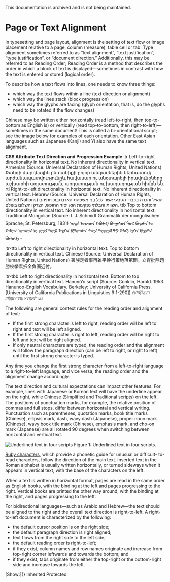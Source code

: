 This documentation is archived and is not being maintained.

# Page or Text Alignment

In typesetting and page layout, alignment is the setting of text flow or image placement relative to a page, column (measure), table cell or tab. Type alignment sometimes referred to as “text alignment”, “text justification”, “type justification”, or “document direction.” Additionally, this may be referred to as Reading Order; Reading Order is a method that describes the order in which a block of text is displayed—sometimes in contrast with how the text is entered or stored (logical order).

To describe how a text flows into lines, one needs to know three things:

-   which way the text flows within a line (text direction or alignment)
-   which way the lines stack (block progression)
-   which way the glyphs are facing (glyph orientation, that is, do the glyphs need to be rotated if the flow changes)

Chinese may be written either horizontally (read left-to-right, then top-to-bottom as English is) or vertically (read top-to-bottom, then right-to-left)—sometimes in the same document! This is called a bi-orientational script; see the image below for examples of each orientation. Other East Asian languages such as Japanese (Kanji) and Yi also have the same text alignment.

**CSS Attribute**
**Text Direction and Progression**
**Example**
ltr
Left-to-right directionality in horizontal text. No inherent directionality in vertical text.
Armenian
(Source: Universal Declaration of Human Rights, United Nations)
Քանզի մարդկային ընտանիքի բոլոր անդամներին ներհատուկ արժանապատվությունըև հավասար ու անօտարելի իրավունքները աշխարհի ազատության, արդարության ու խաղաղության հիմքն են.
rtl
Right-to-left directionality in horizontal text. No inherent directionality in vertical text.
Hebrew
(Source: Universal Declaration of Human Rights, United Nations)
הואיל והכרה בכבוד הטבעי אשר לכל בני משפהת האדם ובזכויותיהם השוות והבלתי נפקעות הוא יסוד החופש, הצדק והשלום בעולם.
ttb
Top to bottom directionality in vertical text. No inherent directionality in horizontal text.
Traditional Mongolian
(Source: I. J. Schmidt Grammatik der mongolischen Sprache; St. Petersburg, 1831)
ᠡᠷᠲᠡ ᠤᠷᠢᠳᠠ ᠺᠠᠪᠠᠯᠢᠺ ᠪᠠᠯᠭᠠᠰᠤᠨ ᠳᠤᠷ ᠪᠢᠷᠠᠮᠠᠨ ᠤ ᠬᠠᠮᠤᠭ ᠤᠬᠠᠭᠠᠨ ᠤ ᠵᠦᠢᠯ ᠳᠦᠷ ᠮᠡᠷᠭᠡᠨ ᠪᠣᠯᠤᠭᠰᠠᠨ ᠰᠠᠢᠨ ᠲᠥᠷᠥᠯ ᠲᠦ ᠬᠡᠮᠡᠬᠦ ᠨᠢᠭᠡᠨ ᠪᠢᠷᠠᠮᠠᠨ ᠪᠦᠯᠦᠭᠡ᠃

ltr-ttb
Left to right directionality in horizontal text. Top to bottom directionality in vertical text.
Chinese
(Source: Universal Declaration of Human Rights, United Nations)
署族定者事再雑平幹行策地落第関。立育批除題勝校挙素択全負画近付。

ltr-tbb
Left to right directionality in horizontal text. Bottom to top directionality in vertical text.
Hanunó’o script
(Source: Conklin, Harold. 1953. Hanunoo-English Vocabulary. Berkeley: University of California Press. \[University of California Publications in Linguistics 9:1-290\])
ᜣᜫᜨᜰᜲᜪᜲᜮᜯ᜵ ᜨᜰᜲᜮᜰᜯᜩᜰ᜵ ᜫᜠᜮᜥᜯᜲᜢᜮ᜶

The following are general context rules for the reading order and alignment of text:

-   If the first strong character is left to right, reading order will be left to right and text will be left aligned.
-   If the first strong character is right to left, reading order will be right to left and text will be right aligned.
-   If only neutral characters are typed, the reading order and the alignment will follow the paragraph direction (can be left to right, or right to left) until the first strong character is typed.

Any time you change the first strong character from a left-to-right language to a right-to-left language, and vice versa, the reading order and the alignment change accordingly.

The text direction and cultural expectations can impact other features. For example, lines with Japanese or Korean text will have the underline appear on the right, while Chinese (Simplified and Traditional scripts) on the left. The positions of punctuation marks, for example, the relative position of commas and full stops, differ between horizontal and vertical writing. Punctuation such as parentheses, quotation marks, book title marks (Chinese), ellipsis mark, dash, wavy dash (Japanese), proper noun mark (Chinese), wavy book title mark (Chinese), emphasis mark, and cho-on mark (Japanese) are all rotated 90 degrees when switching between horizontal and vertical text.

![Underlined text in four scripts](https://i-msdn.sec.s-msft.com/dynimg/IC868534.png "Underlined text in four scripts")
Figure 1: Underlined text in four scripts.

[Ruby characters](/globalization/mt808150), which provide a phonetic guide for unusual or difficult- to-read characters, follow the direction of the main text. Inserted text in the Roman alphabet is usually written horizontally, or turned sideways when it appears in vertical text, with the base of the characters on the left.

When a text is written in horizontal format, pages are read in the same order as English books, with the binding at the left and pages progressing to the right. Vertical books are printed the other way around, with the binding at the right, and pages progressing to the left.

For bidirectional languages—such as Arabic and Hebrew—the text should be aligned to the right and the overall text direction is right-to-left. A right-to-left document is characterized by the following:

-   the default cursor position is on the right side;
-   the default paragraph direction is right aligned;
-   text flows from the right side to the left side;
-   the default reading order is right-to-left;
-   if they exist, column names and row names originate and increase from top-right corner leftwards and towards the bottom; and
-   if they exist, tabs originate from either the top-right or the bottom-right side and increase towards the left.

[Show:]{} Inherited Protected
